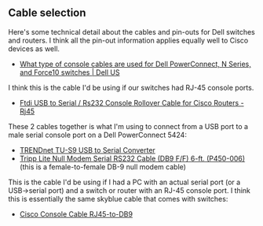 ## Cable selection

Here's some technical detail about the cables and pin-outs for Dell switches and routers. I think all the pin-out information applies equally well to Cisco devices as well.

* [What type of console cables are used for Dell PowerConnect, N Series, and Force10 switches | Dell US](http://www.dell.com/Support/Article/us/en/19/QNA43618)



I think this is the cable I'd be using if our switches had RJ-45 console ports.

* [Ftdi USB to Serial / Rs232 Console Rollover Cable for Cisco Routers - Rj45](https://www.amazon.com/gp/product/B00M2SAKMG/ref=oh_aui_detailpage_o00_s00?ie=UTF8&psc=1)

These 2 cables together is what I'm using to connect from a USB port to a male serial console port on a Dell PowerConnect 5424:

* [TRENDnet TU-S9 USB to Serial Converter](https://www.amazon.com/gp/product/B0007T27H8/ref=oh_aui_detailpage_o01_s00?ie=UTF8&psc=1)
* [Tripp Lite Null Modem Serial RS232 Cable (DB9 F/F) 6-ft. (P450-006)](https://www.amazon.com/Tripp-Lite-Modem-Serial-P450-006/dp/B000067SCH/ref=nav_signin?ie=UTF8&qid=1470329766&sr=8-2&keywords=null+modem+cable&) (this is a female-to-female DB-9 null modem cable)

This is the cable I'd be using if I had a PC with an actual serial port (or a USB->serial port) and a switch or router with an RJ-45 console port. I think this is essentially the same skyblue cable that comes with switches:

* [Cisco Console Cable RJ45-to-DB9](https://www.amazon.com/dp/B000GL3MOY/)
